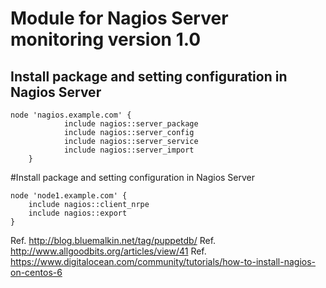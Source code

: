 Module for Nagios Server monitoring version 1.0
==============================================

Install package and setting configuration in Nagios Server
----------------------------------------------------------

	node 'nagios.example.com' {
                include nagios::server_package
                include nagios::server_config
                include nagios::server_service
                include nagios::server_import
        }


#Install package and setting configuration in Nagios Server
	
	node 'node1.example.com' {
 		include nagios::client_nrpe
 		include nagios::export
	}


Ref. http://blog.bluemalkin.net/tag/puppetdb/
Ref. http://www.allgoodbits.org/articles/view/41
Ref. https://www.digitalocean.com/community/tutorials/how-to-install-nagios-on-centos-6
